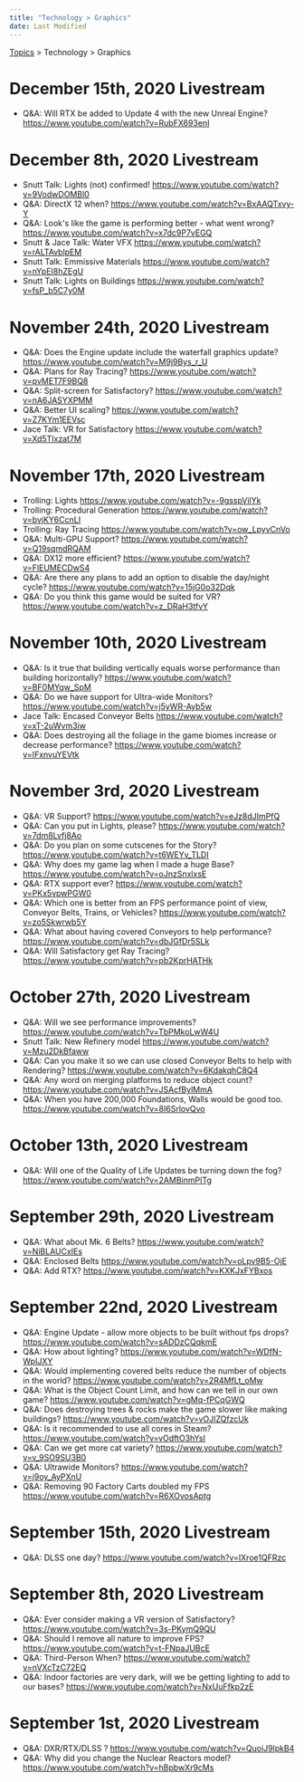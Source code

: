 ```yaml
---
title: "Technology > Graphics"
date: Last Modified
---
```

[Topics](../../topics.md) > Technology > Graphics

# December 15th, 2020 Livestream
* Q&A: Will RTX be added to Update 4 with the new Unreal Engine? https://www.youtube.com/watch?v=RubFX693enI

# December 8th, 2020 Livestream
* Snutt Talk: Lights (not) confirmed! https://www.youtube.com/watch?v=9VodwDOMBl0
* Q&A: DirectX 12 when? https://www.youtube.com/watch?v=BxAAQTxvy-Y
* Q&A: Look's like the game is performing better - what went wrong? https://www.youtube.com/watch?v=x7dc9P7vEGQ
* Snutt & Jace Talk: Water VFX https://www.youtube.com/watch?v=rALTAvblpEM
* Snutt Talk: Emmissive Materials https://www.youtube.com/watch?v=nYpEI8hZEgU
* Snutt Talk: Lights on Buildings https://www.youtube.com/watch?v=fsP_b5C7y0M

# November 24th, 2020 Livestream
* Q&A: Does the Engine update include the waterfall graphics update? https://www.youtube.com/watch?v=M9j9Bys_r_U
* Q&A: Plans for Ray Tracing? https://www.youtube.com/watch?v=pvMET7F9BQ8
* Q&A: Split-screen for Satisfactory? https://www.youtube.com/watch?v=nA6JASYXPMM
* Q&A: Better UI scaling? https://www.youtube.com/watch?v=Z7KYm1EEVsc
* Jace Talk: VR for Satisfactory https://www.youtube.com/watch?v=Xd5TIxzat7M

# November 17th, 2020 Livestream
* Trolling: Lights https://www.youtube.com/watch?v=-9gsspVilYk
* Trolling: Procedural Generation https://www.youtube.com/watch?v=bvjKY6CcnLI
* Trolling: Ray Tracing https://www.youtube.com/watch?v=ow_LpyvCnVo
* Q&A: Multi-GPU Support? https://www.youtube.com/watch?v=Q19sqmdRQAM
* Q&A: DX12 more efficient? https://www.youtube.com/watch?v=FlEUMECDwS4
* Q&A: Are there any plans to add an option to disable the day/night cycle? https://www.youtube.com/watch?v=15jG0o32Dqk
* Q&A: Do you think this game would be suited for VR? https://www.youtube.com/watch?v=z_DRaH3tfvY

# November 10th, 2020 Livestream
* Q&A: Is it true that building vertically equals worse performance than building horizontally? https://www.youtube.com/watch?v=BF0MYqw_SpM
* Q&A: Do we have support for Ultra-wide Monitors? https://www.youtube.com/watch?v=j5yWR-Ayb5w
* Jace Talk: Encased Conveyor Belts https://www.youtube.com/watch?v=xT-2uWvm3iw
* Q&A: Does destroying all the foliage in the game biomes increase or decrease performance? https://www.youtube.com/watch?v=IFxnvuYEVtk

# November 3rd, 2020 Livestream
* Q&A: VR Support? https://www.youtube.com/watch?v=eJz8dJImPfQ
* Q&A: Can you put in Lights, please? https://www.youtube.com/watch?v=7dm8Lvfj8Ao
* Q&A: Do you plan on some cutscenes for the Story? https://www.youtube.com/watch?v=t6WEYv_TLDI
* Q&A: Why does my game lag when I made a huge Base? https://www.youtube.com/watch?v=oJnzSnxlxsE
* Q&A: RTX support ever? https://www.youtube.com/watch?v=PKx5vpwPGW0
* Q&A: Which one is better from an FPS performance point of view, Conveyor Belts, Trains, or Vehicles? https://www.youtube.com/watch?v=zo5Skwrwb5Y
* Q&A: What about having covered Conveyors to help performance? https://www.youtube.com/watch?v=dbJGfDr5SLk
* Q&A: Will Satisfactory get Ray Tracing? https://www.youtube.com/watch?v=pb2KprHATHk

# October 27th, 2020 Livestream
* Q&A: Will we see performance improvements? https://www.youtube.com/watch?v=TbPMkoLwW4U
* Snutt Talk: New Refinery model https://www.youtube.com/watch?v=Mzu2DkBfaww
* Q&A: Can you make it so we can use closed Conveyor Belts to help with Rendering? https://www.youtube.com/watch?v=6KdakqhC8Q4
* Q&A: Any word on merging platforms to reduce object count? https://www.youtube.com/watch?v=JSAcfBylMmA
* Q&A: When you have 200,000 Foundations, Walls would be good too. https://www.youtube.com/watch?v=8I6SrlovQvo

# October 13th, 2020 Livestream
* Q&A: Will one of the Quality of Life Updates be turning down the fog? https://www.youtube.com/watch?v=2AMBinmPITg

# September 29th, 2020 Livestream
* Q&A: What about Mk. 6 Belts? https://www.youtube.com/watch?v=NiBLAUCxIEs
* Q&A: Enclosed Belts https://www.youtube.com/watch?v=oLpv9B5-OjE
* Q&A: Add RTX? https://www.youtube.com/watch?v=KXKJxFYBxos

# September 22nd, 2020 Livestream
* Q&A: Engine Update - allow more objects to be built without fps drops? https://www.youtube.com/watch?v=sADDzCQqkmE
* Q&A: How about lighting? https://www.youtube.com/watch?v=WDfN-WpIJXY
* Q&A: Would implementing covered belts reduce the number of objects in the world? https://www.youtube.com/watch?v=2R4MfLt_oMw
* Q&A: What is the Object Count Limit, and how can we tell in our own game? https://www.youtube.com/watch?v=gMq-fPCqGWQ
* Q&A: Does destroying trees & rocks make the game slower like making buildings? https://www.youtube.com/watch?v=vOJIZQfzcUk
* Q&A: Is it recommended to use all cores in Steam? https://www.youtube.com/watch?v=vOdftO3hYsI
* Q&A: Can we get more cat variety? https://www.youtube.com/watch?v=v_9SO9SU3B0
* Q&A: Ultrawide Monitors? https://www.youtube.com/watch?v=j9oy_AyPXnU
* Q&A: Removing 90 Factory Carts doubled my FPS https://www.youtube.com/watch?v=R6XOvosAptg

# September 15th, 2020 Livestream
* Q&A: DLSS one day? https://www.youtube.com/watch?v=IXroe1QFRzc

# September 8th, 2020 Livestream
* Q&A: Ever consider making a VR version of Satisfactory? https://www.youtube.com/watch?v=3s-PKymQ9QU
* Q&A: Should I remove all nature to improve FPS? https://www.youtube.com/watch?v=t-FNpaJUBcE
* Q&A: Third-Person When? https://www.youtube.com/watch?v=nVXcTzC72EQ
* Q&A: Indoor factories are very dark, will we be getting lighting to add to our bases? https://www.youtube.com/watch?v=NxUuFfkp2zE

# September 1st, 2020 Livestream
* Q&A: DXR/RTX/DLSS ? https://www.youtube.com/watch?v=QuoiJ9lpkB4
* Q&A: Why did you change the Nuclear Reactors model? https://www.youtube.com/watch?v=hBpbwXr9cMs
